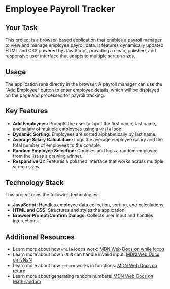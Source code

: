 # Employee Payroll Tracker

## Your Task

This project is a browser-based application that enables a payroll manager to view and manage employee payroll data. It features dynamically updated HTML and CSS powered by JavaScript, providing a clean, polished, and responsive user interface that adapts to multiple screen sizes.

## Usage

The application runs directly in the browser. A payroll manager can use the "Add Employee" button to enter employee details, which will be displayed on the page and processed for payroll tracking.

## Key Features

* **Add Employees:** Prompts the user to input the first name, last name, and salary of multiple employees using a `while` loop.
* **Dynamic Sorting:** Employees are sorted alphabetically by last name.
* **Average Salary Calculation:** Logs the average employee salary and the total number of employees to the console.
* **Random Employee Selection:** Chooses and logs a random employee from the list as a drawing winner.
* **Responsive UI:** Features a polished interface that works across multiple screen sizes.

## Technology Stack

This project uses the following technologies:

* **JavaScript:** Handles employee data collection, sorting, and calculations.
* **HTML and CSS:** Structures and styles the application.
* **Browser Prompt/Confirm Dialogs:** Collects user input and handles interactions.

## Additional Resources

* Learn more about how `while` loops work: [MDN Web Docs on while loops](https://developer.mozilla.org/en-US/docs/Web/JavaScript/Reference/Statements/while)
* Learn more about how `isNaN` can handle invalid input: [MDN Web Docs on isNaN](https://developer.mozilla.org/en-US/docs/Web/JavaScript/Reference/Global_Objects/isNaN)
* Learn more about how `return` works in functions: [MDN Web Docs on return](https://developer.mozilla.org/en-US/docs/Web/JavaScript/Reference/Statements/return)
* Learn more about generating random numbers: [MDN Web Docs on Math.random](https://developer.mozilla.org/en-US/docs/Web/JavaScript/Reference/Global_Objects/Math/random)